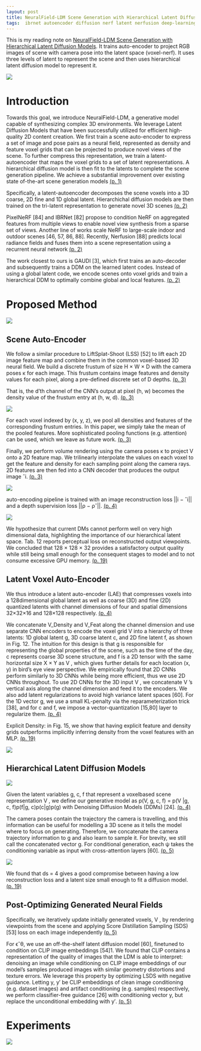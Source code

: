 ```yaml
---
layout: post
title: NeuralField-LDM Scene Generation with Hierarchical Latent Diffusion Models
tags:  ibrnet autoencoder diffusion nerf latent nerfusion deep-learning gaudi hierarchical pixelnerf 3d
---
```


This is my reading note on [NeuralField-LDM Scene Generation with Hierarchical Latent Diffusion Models](http://arxiv.org/abs/2304.09787). It trains auto-encoder to project RGB images of scene with camera pose into the latent space (voxel-nerf). It uses three levels of latent to represent the scene and then uses hierarchical latent diffusion model to represent it.

![](https://raw.githubusercontent.com/zhangtemplar/zhangtemplar.github.io/master/uPic/kimNeuralFieldLDMSceneGeneration2023-1-x46-y430.png) 

# Introduction
Towards this goal, we introduce NeuralField-LDM, a generative model capable of synthesizing complex 3D environments. We leverage Latent Diffusion Models that have been successfully utilized for efficient high-quality 2D content creation. We first train a scene auto-encoder to express a set of image and pose pairs as a neural field, represented as density and feature voxel grids that can be projected to produce novel views of the scene. To further compress this representation, we train a latent-autoencoder that maps the voxel grids to a set of latent representations. A hierarchical diffusion model is then fit to the latents to complete the scene generation pipeline.  We achieve a substantial improvement over existing state of-the-art scene generation models [(p. 1)](zotero://open-pdf/library/items/HGQ5H9U2?page=1&annotation=CHDTWI6H)

Specifically, a latent-autoencoder decomposes the scene voxels into a 3D coarse, 2D fine and 1D global latent. Hierarchichal diffusion models are then trained on the tri-latent representation to generate novel 3D scenes [(p. 2)](zotero://open-pdf/library/items/HGQ5H9U2?page=2&annotation=SKK558S9)

PixelNeRF [84] and IBRNet [82] propose to condition NeRF on aggregated features from multiple views to enable novel view synthesis from a sparse set of views. Another line of works scale NeRF to large-scale indoor and outdoor scenes [46, 57, 86, 88].  Recently, Nerfusion [88] predicts local radiance fields and fuses them into a scene representation using a recurrent neural network [(p. 2)](zotero://open-pdf/library/items/HGQ5H9U2?page=2&annotation=UCYKRLAQ)

The work closest to ours is GAUDI [3], which first trains an auto-decoder and subsequently trains a DDM on the learned latent codes. Instead of using a global latent code, we encode scenes onto voxel grids and train a hierarchical DDM to optimally combine global and local features. [(p. 2)](zotero://open-pdf/library/items/HGQ5H9U2?page=2&annotation=Y83LFWV4)

# Proposed Method
![](https://raw.githubusercontent.com/zhangtemplar/zhangtemplar.github.io/master/uPic/kimNeuralFieldLDMSceneGeneration2023-3-x47-y578.png) 

## Scene Auto-Encoder
We follow a similar procedure to LiftSplat-Shoot (LSS) [52] to lift each 2D image feature map and combine them in the common voxel-based 3D neural field. We build a discrete frustum of size H × W × D with the camera poses κ for each image. This frustum contains image features and density values for each pixel, along a pre-defined discrete set of D depths. [(p. 3)](zotero://open-pdf/library/items/HGQ5H9U2?page=3&annotation=6IGY5TZC)

That is, the d’th channel of the CNN’s output at pixel (h, w) becomes the density value of the frustum entry at (h, w, d). [(p. 3)](zotero://open-pdf/library/items/HGQ5H9U2?page=3&annotation=2Z7V73JY)

![](https://raw.githubusercontent.com/zhangtemplar/zhangtemplar.github.io/master/uPic/kimNeuralFieldLDMSceneGeneration2023-3-x331-y381.png) 

For each voxel indexed by (x, y, z), we pool all densities and features of the corresponding frustum entries. In this paper, we simply take the mean of the pooled features. More sophisticated pooling functions (e.g. attention) can be used, which we leave as future work. [(p. 3)](zotero://open-pdf/library/items/HGQ5H9U2?page=3&annotation=E88UY3AV)

Finally, we perform volume rendering using the camera poses κ to project V onto a 2D feature map. We trilinearly interpolate the values on each voxel to get the feature and density for each sampling point along the camera rays. 2D features are then fed into a CNN decoder that produces the output image ˆi. [(p. 3)](zotero://open-pdf/library/items/HGQ5H9U2?page=3&annotation=VZRPE59B)

![](https://raw.githubusercontent.com/zhangtemplar/zhangtemplar.github.io/master/uPic/kimNeuralFieldLDMSceneGeneration2023-4-x47-y553.png) 

auto-encoding pipeline is trained with an image reconstruction loss ||i − ˆi|| and a depth supervision loss ||ρ − ρˆ||. [(p. 4)](zotero://open-pdf/library/items/HGQ5H9U2?page=4&annotation=7BH8AVBI)

![](https://raw.githubusercontent.com/zhangtemplar/zhangtemplar.github.io/master/uPic/kimNeuralFieldLDMSceneGeneration2023-20-x42-y491.png) 

We hypothesize that current DMs cannot perform well on very high dimensional data, highlighting the importance of our hierarchical latent space. Tab. 12 reports perceptual loss on reconstructed output viewpoints. We concluded that 128 × 128 × 32 provides a satisfactory output quality while still being small enough for the consequent stages to model and to not consume excessive GPU memory. [(p. 19)](zotero://open-pdf/library/items/HGQ5H9U2?page=19&annotation=XT4STFRR)

## Latent Voxel Auto-Encoder
We thus introduce a latent auto-encoder (LAE) that compresses voxels into a 128dimensional global latent as well as coarse (3D) and fine (2D) quantized latents with channel dimensions of four and spatial dimensions 32×32×16 and 128×128 respectively. [(p. 4)](zotero://open-pdf/library/items/HGQ5H9U2?page=4&annotation=D5PA7JHI)

We concatenate V_Density and V_Feat along the channel dimension and use separate CNN encoders to encode the voxel grid V into a hierarchy of three latents: 1D global latent g, 3D coarse latent c, and 2D fine latent f, as shown in Fig. 12. The intuition for this design is that g is responsible for representing the global properties of the scene, such as the time of the day, c represents coarse 3D scene structure, and f is a 2D tensor with the same horizontal size X × Y as V , which gives further details for each location (x, y) in bird’s eye view perspective. We empirically found that 2D CNNs perform similarly to 3D CNNs while being more efficient, thus we use 2D CNNs throughout. To use 2D CNNs for the 3D input V , we concatenate V ’s vertical axis along the channel dimension and feed it to the encoders. We also add latent regularizations to avoid high variance latent spaces [60]. For the 1D vector g, we use a small KL-penalty via the reparameterization trick [38], and for c and f, we impose a vector-quantization [15,80] layer to regularize them. [(p. 4)](zotero://open-pdf/library/items/HGQ5H9U2?page=4&annotation=KDIPZ56R)

Explicit Density: in Fig. 15, we show that having explicit feature and density grids outperforms implicitly inferring density from the voxel features with an MLP. [(p. 19)](zotero://open-pdf/library/items/HGQ5H9U2?page=19&annotation=MRG9CIDG)

![](https://raw.githubusercontent.com/zhangtemplar/zhangtemplar.github.io/master/uPic/kimNeuralFieldLDMSceneGeneration2023-20-x58-y144.png)

## Hierarchical Latent Diffusion Models
![](https://raw.githubusercontent.com/zhangtemplar/zhangtemplar.github.io/master/uPic/kimNeuralFieldLDMSceneGeneration2023-4-x304-y453.png) 

Given the latent variables g, c, f that represent a voxelbased scene representation V , we define our generative model as p(V, g, c, f) = p(V |g, c, f)p(f|g, c)p(c|g)p(g) with Denoising Diffusion Models (DDMs) [24]. [(p. 4)](zotero://open-pdf/library/items/HGQ5H9U2?page=4&annotation=7VABRIGM)

The camera poses contain the trajectory the camera is travelling, and this information can be useful for modelling a 3D scene as it tells the model where to focus on generating. Therefore, we concatenate the camera trajectory information to g and also learn to sample it. For brevity, we still call the concatenated vector g. For conditional generation, each ψ takes the conditioning variable as input with cross-attention layers [60]. [(p. 5)](zotero://open-pdf/library/items/HGQ5H9U2?page=5&annotation=UR8LGFIQ)

![](https://raw.githubusercontent.com/zhangtemplar/zhangtemplar.github.io/master/uPic/kimNeuralFieldLDMSceneGeneration2023-7-x306-y378.png) 

We found that ds = 4 gives a good compromise between having a low reconstruction loss and a latent size small enough to fit a diffusion model. [(p. 19)](zotero://open-pdf/library/items/HGQ5H9U2?page=19&annotation=7B7YSK2V)

## Post-Optimizing Generated Neural Fields
Specifically, we iteratively update initially generated voxels, V , by rendering viewpoints from the scene and applying Score Distillation Sampling (SDS) [53] loss on each image independently [(p. 5)](zotero://open-pdf/library/items/HGQ5H9U2?page=5&annotation=JP62LDPH)

For ϵˆθ, we use an off-the-shelf latent diffusion model [60], finetuned to condition on CLIP image embeddings [54]1. We found that CLIP contains a representation of the quality of images that the LDM is able to interpret: denoising an image while conditioning on CLIP image embeddings of our model’s samples produced images with similar geometry distortions and texture errors. We leverage this property by optimizing LSDS with negative guidance.  Letting y, y′ be CLIP embeddings of clean image conditioning (e.g. dataset images) and artifact conditioning (e.g. samples) respectively, we perform classifier-free guidance [26] with conditioning vector y, but replace the unconditional embedding with y′. [(p. 5)](zotero://open-pdf/library/items/HGQ5H9U2?page=5&annotation=Q2TWCNW2)

# Experiments
![](https://raw.githubusercontent.com/zhangtemplar/zhangtemplar.github.io/master/uPic/kimNeuralFieldLDMSceneGeneration2023-6-x302-y522.png) 
